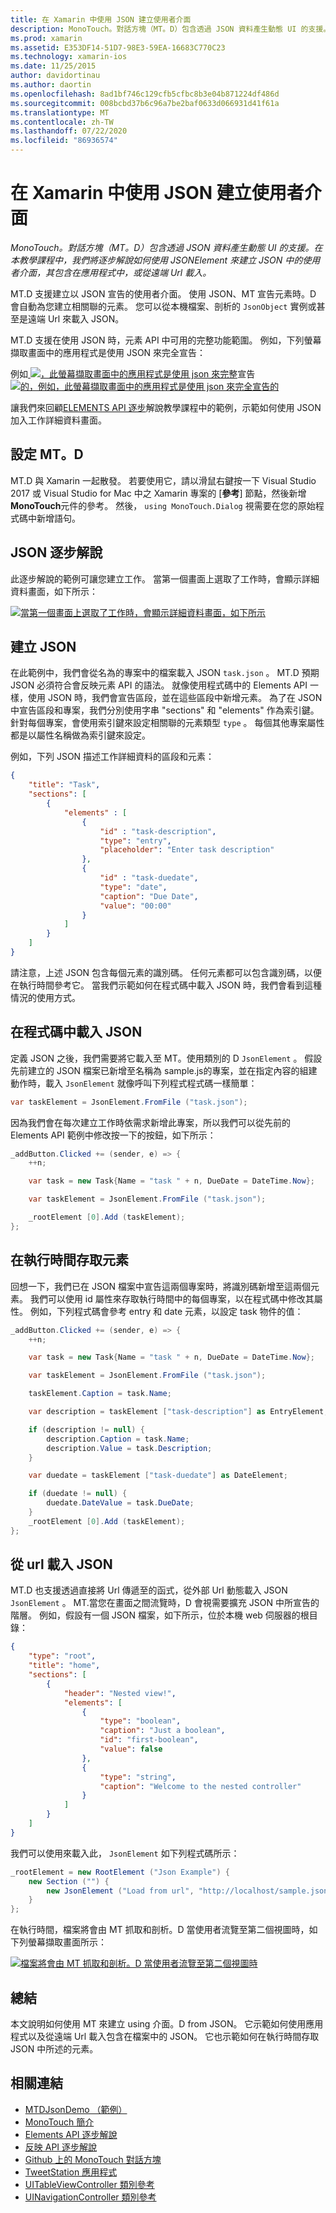 ```yaml
---
title: 在 Xamarin 中使用 JSON 建立使用者介面
description: MonoTouch。對話方塊（MT。D）包含透過 JSON 資料產生動態 UI 的支援。 在本教學課程中，我們將逐步解說如何使用 JSONElement 來建立 JSON 中的使用者介面，其包含在應用程式中，或從遠端 Url 載入。
ms.prod: xamarin
ms.assetid: E353DF14-51D7-98E3-59EA-16683C770C23
ms.technology: xamarin-ios
ms.date: 11/25/2015
author: davidortinau
ms.author: daortin
ms.openlocfilehash: 8ad1bf746c129cfb5cfbc8b3e04b871224df486d
ms.sourcegitcommit: 008bcbd37b6c96a7be2baf0633d066931d41f61a
ms.translationtype: MT
ms.contentlocale: zh-TW
ms.lasthandoff: 07/22/2020
ms.locfileid: "86936574"
---
```

# <a name="using-json-to-create-a-user-interface-in-xamarinios"></a>在 Xamarin 中使用 JSON 建立使用者介面

_MonoTouch。對話方塊（MT。D）包含透過 JSON 資料產生動態 UI 的支援。在本教學課程中，我們將逐步解說如何使用 JSONElement 來建立 JSON 中的使用者介面，其包含在應用程式中，或從遠端 Url 載入。_

MT.D 支援建立以 JSON 宣告的使用者介面。 使用 JSON、MT 宣告元素時。D 會自動為您建立相關聯的元素。 您可以從本機檔案、剖析的 `JsonObject` 實例或甚至是遠端 Url 來載入 JSON。

MT.D 支援在使用 JSON 時，元素 API 中可用的完整功能範圍。 例如，下列螢幕擷取畫面中的應用程式是使用 JSON 來完全宣告：

例如[ ![ ，此螢幕擷取畫面中的應用程式是使用 json 來完整](json-element-walkthrough-images/01-load-from-file.png)](json-element-walkthrough-images/01-load-from-file.png#lightbox)宣告[ ![ 的，例如，此螢幕擷取畫面中的應用程式是使用 json 來完全宣告的](json-element-walkthrough-images/01-load-from-file.png)](json-element-walkthrough-images/01-load-from-file.png#lightbox)

讓我們來回顧[ELEMENTS API 逐步](~/ios/user-interface/monotouch.dialog/elements-api-walkthrough.md)解說教學課程中的範例，示範如何使用 JSON 加入工作詳細資料畫面。

## <a name="setting-up-mtd"></a>設定 MT。D

MT.D 與 Xamarin 一起散發。 若要使用它，請以滑鼠右鍵按一下 Visual Studio 2017 或 Visual Studio for Mac 中之 Xamarin 專案的 [**參考**] 節點，然後新增**MonoTouch**元件的參考。 然後， `using MonoTouch.Dialog` 視需要在您的原始程式碼中新增語句。

## <a name="json-walkthrough"></a>JSON 逐步解說

此逐步解說的範例可讓您建立工作。 當第一個畫面上選取了工作時，會顯示詳細資料畫面，如下所示：

 [![當第一個畫面上選取了工作時，會顯示詳細資料畫面，如下所示](json-element-walkthrough-images/03-task-list.png)](json-element-walkthrough-images/03-task-list.png#lightbox)

## <a name="creating-the-json"></a>建立 JSON

在此範例中，我們會從名為的專案中的檔案載入 JSON `task.json` 。 MT.D 預期 JSON 必須符合會反映元素 API 的語法。 就像使用程式碼中的 Elements API 一樣，使用 JSON 時，我們會宣告區段，並在這些區段中新增元素。 為了在 JSON 中宣告區段和專案，我們分別使用字串 "sections" 和 "elements" 作為索引鍵。 針對每個專案，會使用索引鍵來設定相關聯的元素類型 `type` 。 每個其他專案屬性都是以屬性名稱做為索引鍵來設定。

例如，下列 JSON 描述工作詳細資料的區段和元素：

```json
{
    "title": "Task",
    "sections": [
        {
            "elements" : [
                {
                    "id" : "task-description",
                    "type": "entry",
                    "placeholder": "Enter task description"
                },
                {
                    "id" : "task-duedate",
                    "type": "date",
                    "caption": "Due Date",
                    "value": "00:00"
                }
            ]
        }
    ]
}
```

請注意，上述 JSON 包含每個元素的識別碼。 任何元素都可以包含識別碼，以便在執行時間參考它。 當我們示範如何在程式碼中載入 JSON 時，我們會看到這種情況的使用方式。

## <a name="loading-the-json-in-code"></a>在程式碼中載入 JSON

定義 JSON 之後，我們需要將它載入至 MT。使用類別的 D `JsonElement` 。 假設先前建立的 JSON 檔案已新增至名稱為 sample.js的專案，並在指定內容的組建動作時，載入 `JsonElement` 就像呼叫下列程式程式碼一樣簡單：

```csharp
var taskElement = JsonElement.FromFile ("task.json");
```

因為我們會在每次建立工作時依需求新增此專案，所以我們可以從先前的 Elements API 範例中修改按一下的按鈕，如下所示：

```csharp
_addButton.Clicked += (sender, e) => {
    ++n;

    var task = new Task{Name = "task " + n, DueDate = DateTime.Now};

    var taskElement = JsonElement.FromFile ("task.json");

    _rootElement [0].Add (taskElement);
};
```

## <a name="accessing-elements-at-runtime"></a>在執行時間存取元素

回想一下，我們已在 JSON 檔案中宣告這兩個專案時，將識別碼新增至這兩個元素。 我們可以使用 id 屬性來存取執行時間中的每個專案，以在程式碼中修改其屬性。 例如，下列程式碼會參考 entry 和 date 元素，以設定 task 物件的值：

```csharp
_addButton.Clicked += (sender, e) => {
    ++n;

    var task = new Task{Name = "task " + n, DueDate = DateTime.Now};

    var taskElement = JsonElement.FromFile ("task.json");

    taskElement.Caption = task.Name;

    var description = taskElement ["task-description"] as EntryElement;

    if (description != null) {
        description.Caption = task.Name;
        description.Value = task.Description;       
    }

    var duedate = taskElement ["task-duedate"] as DateElement;

    if (duedate != null) {                
        duedate.DateValue = task.DueDate;
    }
    _rootElement [0].Add (taskElement);
};
```

## <a name="loading-json-from-a-url"></a>從 url 載入 JSON

MT.D 也支援透過直接將 Url 傳遞至的函式，從外部 Url 動態載入 JSON `JsonElement` 。 MT.當您在畫面之間流覽時，D 會視需要擴充 JSON 中所宣告的階層。 例如，假設有一個 JSON 檔案，如下所示，位於本機 web 伺服器的根目錄：

```json
{
    "type": "root",
    "title": "home",
    "sections": [
        {
            "header": "Nested view!",
            "elements": [
                {
                    "type": "boolean",
                    "caption": "Just a boolean",
                    "id": "first-boolean",
                    "value": false
                },
                {
                    "type": "string",
                    "caption": "Welcome to the nested controller"
                }
            ]
        }
    ]
}
```

我們可以使用來載入此， `JsonElement` 如下列程式碼所示：

```csharp
_rootElement = new RootElement ("Json Example") {
    new Section ("") {
        new JsonElement ("Load from url", "http://localhost/sample.json")
    }
};
```

在執行時間，檔案將會由 MT 抓取和剖析。D 當使用者流覽至第二個視圖時，如下列螢幕擷取畫面所示：

 [![檔案將會由 MT 抓取和剖析。D 當使用者流覽至第二個視圖時](json-element-walkthrough-images/04-json-web-example.png)](json-element-walkthrough-images/04-json-web-example.png#lightbox)

## <a name="summary"></a>總結

本文說明如何使用 MT 來建立 using 介面。D from JSON。 它示範如何使用應用程式以及從遠端 Url 載入包含在檔案中的 JSON。 它也示範如何在執行時間存取 JSON 中所述的元素。

## <a name="related-links"></a>相關連結

- [MTDJsonDemo （範例）](https://docs.microsoft.com/samples/xamarin/ios-samples/mtdjsondemo)
- [MonoTouch 簡介](~/ios/user-interface/monotouch.dialog/index.md)
- [Elements API 逐步解說](~/ios/user-interface/monotouch.dialog/elements-api-walkthrough.md)
- [反映 API 逐步解說](~/ios/user-interface/monotouch.dialog/reflection-api-walkthrough.md)
- [Github 上的 MonoTouch 對話方塊](https://github.com/migueldeicaza/MonoTouch.Dialog)
- [TweetStation 應用程式](https://github.com/migueldeicaza/TweetStation)
- [UITableViewController 類別參考](https://developer.apple.com/library/ios/#DOCUMENTATION/UIKit/Reference/UITableViewController_Class/Reference/Reference.html)
- [UINavigationController 類別參考](https://developer.apple.com/library/ios/#documentation/UIKit/Reference/UINavigationController_Class/Reference/Reference.html)
